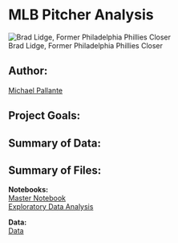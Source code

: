 # MLB Pitcher Analysis

![Brad Lidge, Former Philadelphia Phillies Closer](https://media.giphy.com/media/ks1jEAOIrrakE/giphy.gif)
<br>
Brad Lidge, Former Philadelphia Phillies Closer

## Author: 

[Michael Pallante](https://github.com/michaelpallante)

## Project Goals:



## Summary of Data:



## Summary of Files:

**Notebooks:**
<br>
[Master Notebook]()
<br>
[Exploratory Data Analysis]()

**Data:**
<br>
[Data]()
